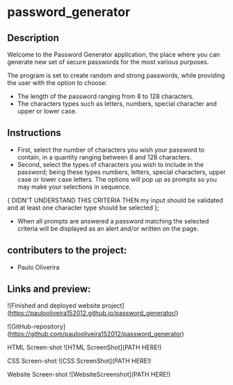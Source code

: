 # password_generator

## Description

Welcome to the Password Generator application, the place where you can generate new set of secure passwords for the most various purposes.

The program is set to create random and strong passwords, while providing the user with the option to choose: 
* The length of the password ranging from 8 to 128 characters.
* The characters types such as letters, numbers, special character and upper or lower case.

## Instructions

* First, select the number of characters you wish your password to contain, in a quantity ranging between 8 and 128 characters.
* Second, select the types of characters you wish to include in the password; being these types numbers, letters, special characters, upper case or lower case letters. The options will pop up as prompts so you may make your selections in sequence.

 {
     DIDN'T UNDERSTAND THIS CRITERIA
THEN my input should be validated and at least one character type should be selected
 };

 * When all prompts are answered a password matching the selected criteria will be displayed as an alert and/or written on the page.


 ## contributers to the project:
 - Paulo Oliverira

## Links and preview: 
![Finished and deployed website project] (https://paulooliveira152012.github.io/password_generator/)

![GitHub-repository] (https://github.com/paulooliveira152012/password_generator)

HTML Screen-shot
![HTML ScreenShot](PATH HERE!)

CSS Screen-shot
![CSS ScreenShot](PATH HERE!)

Website Screen-shot
![WebsiteScreenshot](PATH HERE!)


